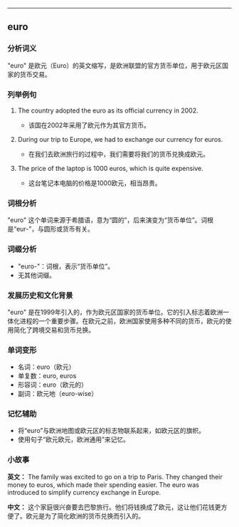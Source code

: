 
---------------
## euro
### 分析词义
"euro" 是欧元（Euro）的英文缩写，是欧洲联盟的官方货币单位，用于欧元区国家的货币交易。

### 列举例句
1. The country adopted the euro as its official currency in 2002.
   - 该国在2002年采用了欧元作为其官方货币。

2. During our trip to Europe, we had to exchange our currency for euros.
   - 在我们去欧洲旅行的过程中，我们需要将我们的货币兑换成欧元。

3. The price of the laptop is 1000 euros, which is quite expensive.
   - 这台笔记本电脑的价格是1000欧元，相当昂贵。

### 词根分析
"euro" 这个单词来源于希腊语，意为“圆的”，后来演变为“货币单位”。词根是“eur-”，与圆形或货币有关。

### 词缀分析
- "euro-"：词根，表示“货币单位”。
- 无其他词缀。

### 发展历史和文化背景
"euro" 是在1999年引入的，作为欧元区国家的货币单位。它的引入标志着欧洲一体化进程的一个重要步骤。在欧元之前，欧洲国家使用多种不同的货币，欧元的使用简化了跨境交易和货币兑换。

### 单词变形
- 名词：euro（欧元）
- 单复数：euro, euros
- 形容词：euro（欧元的）
- 副词：欧元地（euro-wise）

### 记忆辅助
- 将“euro”与欧洲地图或欧元区的标志物联系起来，如欧元区的旗帜。
- 使用句子“欧元欧元，欧洲通用”来记忆。

### 小故事
**英文：** 
The family was excited to go on a trip to Paris. They changed their money to euros, which made their spending easier. The euro was introduced to simplify currency exchange in Europe.

**中文：**
这个家庭很兴奋要去巴黎旅行。他们将钱换成了欧元，这让他们花钱更方便了。欧元是为了简化欧洲的货币兑换而引入的。

